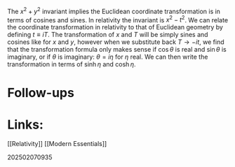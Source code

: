 
The $x^2 + y^2$ invariant implies the Euclidean coordinate transformation is in terms of cosines and sines. In relativity the invariant is $x^2 - t^2$. We can relate the coordinate transformation in relativity to that of Euclidean geometry by defining $t \equiv iT$.  The transformation of $x$ and $T$ will be simply sines and cosines like for $x$ and $y$, however when we substitute back $T \rightarrow -it$, we find that the transformation formula only makes sense if $\cos \theta$ is real and $\sin \theta$ is imaginary, or if $\theta$ is imaginary: $\theta = i \eta$ for $\eta$ real. We can then write the transformation in terms of $\sinh \eta$  and $\cosh \eta$.


# Follow-ups


# Links: 

[[Relativity]]
[[Modern Essentials]]


202502070935
